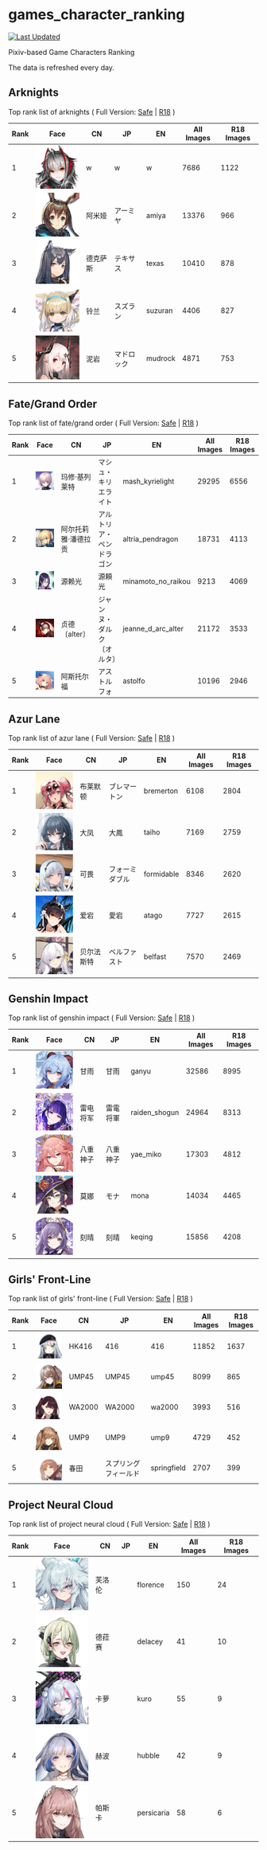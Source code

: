 # games_character_ranking

[![Last Updated](https://img.shields.io/endpoint?url=https://gist.githubusercontent.com/narugo1992/254442dea2e77cf46366df97f499242f/raw/data_last_update.json)](https://huggingface.co/datasets/deepghs/game_characters)

Pixiv-based Game Characters Ranking

The data is refreshed every day.

## Arknights

Top rank list of arknights ( Full Version: [Safe](https://github.com/narugo1992/games_character_ranking/tree/arknights_safe) | [R18](https://github.com/narugo1992/games_character_ranking/tree/arknights_r18) )

|   Rank | Face                                  | CN   | JP    | EN      |   All Images |   R18 Images |
|--------|---------------------------------------|------|-------|---------|--------------|--------------|
|      1 | ![w](./images/logo_w.png)             | w    | w     | w       |         7686 |         1122 |
|      2 | ![amiya](./images/logo_amiya.png)     | 阿米娅  | アーミヤ  | amiya   |        13376 |          966 |
|      3 | ![texas](./images/logo_texas.png)     | 德克萨斯 | テキサス  | texas   |        10410 |          878 |
|      4 | ![suzuran](./images/logo_suzuran.png) | 铃兰   | スズラン  | suzuran |         4406 |          827 |
|      5 | ![mudrock](./images/logo_mudrock.png) | 泥岩   | マドロック | mudrock |         4871 |          753 |

## Fate/Grand Order

Top rank list of fate/grand order ( Full Version: [Safe](https://github.com/narugo1992/games_character_ranking/tree/fgo_safe) | [R18](https://github.com/narugo1992/games_character_ranking/tree/fgo_r18) )

|   Rank | Face                                                        | CN         | JP            | EN                 |   All Images |   R18 Images |
|--------|-------------------------------------------------------------|------------|---------------|--------------------|--------------|--------------|
|      1 | ![mash_kyrielight](./images/logo_mash_kyrielight.png)       | 玛修·基列莱特    | マシュ・キリエライト    | mash_kyrielight    |        29295 |         6556 |
|      2 | ![altria_pendragon](./images/logo_altria_pendragon.png)     | 阿尔托莉雅·潘德拉贡 | アルトリア・ペンドラゴン  | altria_pendragon   |        18731 |         4113 |
|      3 | ![minamoto_no_raikou](./images/logo_minamoto_no_raikou.png) | 源赖光        | 源頼光           | minamoto_no_raikou |         9213 |         4069 |
|      4 | ![jeanne_d_arc_alter](./images/logo_jeanne_d_arc_alter.png) | 贞德〔alter〕  | ジャンヌ・ダルク〔オルタ〕 | jeanne_d_arc_alter |        21172 |         3533 |
|      5 | ![astolfo](./images/logo_astolfo.png)                       | 阿斯托尔福      | アストルフォ        | astolfo            |        10196 |         2946 |

## Azur Lane

Top rank list of azur lane ( Full Version: [Safe](https://github.com/narugo1992/games_character_ranking/tree/azurlane_safe) | [R18](https://github.com/narugo1992/games_character_ranking/tree/azurlane_r18) )

|   Rank | Face                                        | CN    | JP      | EN         |   All Images |   R18 Images |
|--------|---------------------------------------------|-------|---------|------------|--------------|--------------|
|      1 | ![bremerton](./images/logo_bremerton.png)   | 布莱默顿  | ブレマートン  | bremerton  |         6108 |         2804 |
|      2 | ![taiho](./images/logo_taiho.png)           | 大凤    | 大鳳      | taiho      |         7169 |         2759 |
|      3 | ![formidable](./images/logo_formidable.png) | 可畏    | フォーミダブル | formidable |         8346 |         2620 |
|      4 | ![atago](./images/logo_atago.png)           | 爱宕    | 愛宕      | atago      |         7727 |         2615 |
|      5 | ![belfast](./images/logo_belfast.png)       | 贝尔法斯特 | ベルファスト  | belfast    |         7570 |         2469 |

## Genshin Impact

Top rank list of genshin impact ( Full Version: [Safe](https://github.com/narugo1992/games_character_ranking/tree/genshin_safe) | [R18](https://github.com/narugo1992/games_character_ranking/tree/genshin_r18) )

|   Rank | Face                                              | CN   | JP   | EN            |   All Images |   R18 Images |
|--------|---------------------------------------------------|------|------|---------------|--------------|--------------|
|      1 | ![ganyu](./images/logo_ganyu.png)                 | 甘雨   | 甘雨   | ganyu         |        32586 |         8995 |
|      2 | ![raiden_shogun](./images/logo_raiden_shogun.png) | 雷电将军 | 雷電将軍 | raiden_shogun |        24964 |         8313 |
|      3 | ![yae_miko](./images/logo_yae_miko.png)           | 八重神子 | 八重神子 | yae_miko      |        17303 |         4812 |
|      4 | ![mona](./images/logo_mona.png)                   | 莫娜   | モナ   | mona          |        14034 |         4465 |
|      5 | ![keqing](./images/logo_keqing.png)               | 刻晴   | 刻晴   | keqing        |        15856 |         4208 |

## Girls' Front-Line

Top rank list of girls' front-line ( Full Version: [Safe](https://github.com/narugo1992/games_character_ranking/tree/girlsfrontline_safe) | [R18](https://github.com/narugo1992/games_character_ranking/tree/girlsfrontline_r18) )

|   Rank | Face                                          | CN     | JP         | EN          |   All Images |   R18 Images |
|--------|-----------------------------------------------|--------|------------|-------------|--------------|--------------|
|      1 | ![416](./images/logo_416.png)                 | HK416  | 416        | 416         |        11852 |         1637 |
|      2 | ![ump45](./images/logo_ump45.png)             | UMP45  | UMP45      | ump45       |         8099 |          865 |
|      3 | ![wa2000](./images/logo_wa2000.png)           | WA2000 | WA2000     | wa2000      |         3993 |          516 |
|      4 | ![ump9](./images/logo_ump9.png)               | UMP9   | UMP9       | ump9        |         4729 |          452 |
|      5 | ![springfield](./images/logo_springfield.png) | 春田     | スプリングフィールド | springfield |         2707 |          399 |

## Project Neural Cloud

Top rank list of project neural cloud ( Full Version: [Safe](https://github.com/narugo1992/games_character_ranking/tree/neuralcloud_safe) | [R18](https://github.com/narugo1992/games_character_ranking/tree/neuralcloud_r18) )

|   Rank | Face                                        | CN   | JP   | EN         |   All Images |   R18 Images |
|--------|---------------------------------------------|------|------|------------|--------------|--------------|
|      1 | ![florence](./images/logo_florence.png)     | 芙洛伦  |      | florence   |          150 |           24 |
|      2 | ![delacey](./images/logo_delacey.png)       | 德菈赛  |      | delacey    |           41 |           10 |
|      3 | ![kuro](./images/logo_kuro.png)             | 卡萝   |      | kuro       |           55 |            9 |
|      4 | ![hubble](./images/logo_hubble.png)         | 赫波   |      | hubble     |           42 |            9 |
|      5 | ![persicaria](./images/logo_persicaria.png) | 帕斯卡  |      | persicaria |           58 |            6 |

